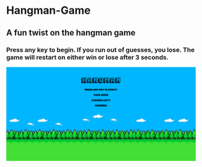 # Hangman-Game
## A fun twist on the hangman game

### Press any key to begin. If you run out of guesses, you lose. The game will restart on either win or lose after 3 seconds.

![Hangman](images/hangman.png)
